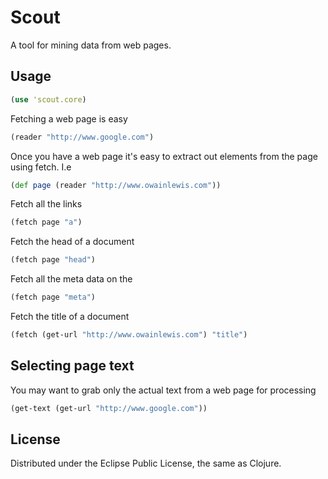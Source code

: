 # Scout

A tool for mining data from web pages.

## Usage

```clojure
(use 'scout.core)
```

Fetching a web page is easy

```clojure
(reader "http://www.google.com")
```

Once you have a web page it's easy to extract out elements from the page using fetch. I.e

```clojure
(def page (reader "http://www.owainlewis.com"))
```

Fetch all the links

```clojure
(fetch page "a")
```

Fetch the head of a document

```clojure
(fetch page "head")
```
Fetch all the meta data on the 

```clojure
(fetch page "meta")
```

Fetch the title of a document

```clojure
(fetch (get-url "http://www.owainlewis.com") "title")
```

## Selecting page text

You may want to grab only the actual text from a web page for processing

```clojure
(get-text (get-url "http://www.google.com"))
```

## License

Distributed under the Eclipse Public License, the same as Clojure.
